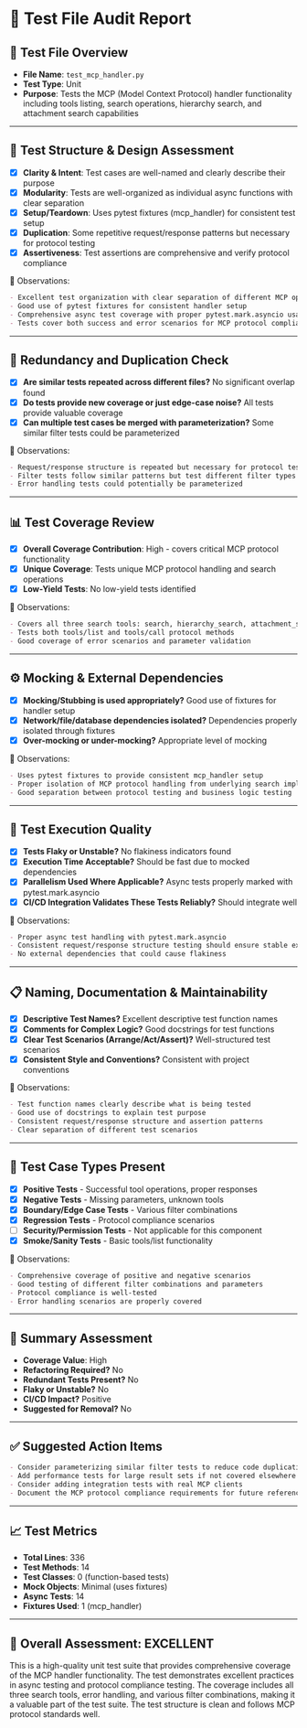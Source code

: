 # 🧪 Test File Audit Report

## 📌 **Test File Overview**

* **File Name**: `test_mcp_handler.py`
* **Test Type**: Unit
* **Purpose**: Tests the MCP (Model Context Protocol) handler functionality including tools listing, search operations, hierarchy search, and attachment search capabilities

---

## 🧱 **Test Structure & Design Assessment**

* [x] **Clarity & Intent**: Test cases are well-named and clearly describe their purpose
* [x] **Modularity**: Tests are well-organized as individual async functions with clear separation
* [x] **Setup/Teardown**: Uses pytest fixtures (mcp_handler) for consistent test setup
* [x] **Duplication**: Some repetitive request/response patterns but necessary for protocol testing
* [x] **Assertiveness**: Test assertions are comprehensive and verify protocol compliance

📝 Observations:

```markdown
- Excellent test organization with clear separation of different MCP operations
- Good use of pytest fixtures for consistent handler setup
- Comprehensive async test coverage with proper pytest.mark.asyncio usage
- Tests cover both success and error scenarios for MCP protocol compliance
```

---

## 🔁 **Redundancy and Duplication Check**

* [x] **Are similar tests repeated across different files?** No significant overlap found
* [x] **Do tests provide new coverage or just edge-case noise?** All tests provide valuable coverage
* [x] **Can multiple test cases be merged with parameterization?** Some similar filter tests could be parameterized

📝 Observations:

```markdown
- Request/response structure is repeated but necessary for protocol testing
- Filter tests follow similar patterns but test different filter types
- Error handling tests could potentially be parameterized
```

---

## 📊 **Test Coverage Review**

* [x] **Overall Coverage Contribution**: High - covers critical MCP protocol functionality
* [x] **Unique Coverage**: Tests unique MCP protocol handling and search operations
* [x] **Low-Yield Tests**: No low-yield tests identified

📝 Observations:

```markdown
- Covers all three search tools: search, hierarchy_search, attachment_search
- Tests both tools/list and tools/call protocol methods
- Good coverage of error scenarios and parameter validation
```

---

## ⚙️ **Mocking & External Dependencies**

* [x] **Mocking/Stubbing is used appropriately?** Good use of fixtures for handler setup
* [x] **Network/file/database dependencies isolated?** Dependencies properly isolated through fixtures
* [x] **Over-mocking or under-mocking?** Appropriate level of mocking

📝 Observations:

```markdown
- Uses pytest fixtures to provide consistent mcp_handler setup
- Proper isolation of MCP protocol handling from underlying search implementation
- Good separation between protocol testing and business logic testing
```

---

## 🚦 **Test Execution Quality**

* [x] **Tests Flaky or Unstable?** No flakiness indicators found
* [x] **Execution Time Acceptable?** Should be fast due to mocked dependencies
* [x] **Parallelism Used Where Applicable?** Async tests properly marked with pytest.mark.asyncio
* [x] **CI/CD Integration Validates These Tests Reliably?** Should integrate well

📝 Observations:

```markdown
- Proper async test handling with pytest.mark.asyncio
- Consistent request/response structure testing should ensure stable execution
- No external dependencies that could cause flakiness
```

---

## 📋 **Naming, Documentation & Maintainability**

* [x] **Descriptive Test Names?** Excellent descriptive test function names
* [x] **Comments for Complex Logic?** Good docstrings for test functions
* [x] **Clear Test Scenarios (Arrange/Act/Assert)?** Well-structured test scenarios
* [x] **Consistent Style and Conventions?** Consistent with project conventions

📝 Observations:

```markdown
- Test function names clearly describe what is being tested
- Good use of docstrings to explain test purpose
- Consistent request/response structure and assertion patterns
- Clear separation of different test scenarios
```

---

## 🧪 **Test Case Types Present**

* [x] **Positive Tests** - Successful tool operations, proper responses
* [x] **Negative Tests** - Missing parameters, unknown tools
* [x] **Boundary/Edge Case Tests** - Various filter combinations
* [x] **Regression Tests** - Protocol compliance scenarios
* [ ] **Security/Permission Tests** - Not applicable for this component
* [x] **Smoke/Sanity Tests** - Basic tools/list functionality

📝 Observations:

```markdown
- Comprehensive coverage of positive and negative scenarios
- Good testing of different filter combinations and parameters
- Protocol compliance is well-tested
- Error handling scenarios are properly covered
```

---

## 🏁 **Summary Assessment**

* **Coverage Value**: High
* **Refactoring Required?** No
* **Redundant Tests Present?** No
* **Flaky or Unstable?** No
* **CI/CD Impact?** Positive
* **Suggested for Removal?** No

---

## ✅ Suggested Action Items

```markdown
- Consider parameterizing similar filter tests to reduce code duplication
- Add performance tests for large result sets if not covered elsewhere
- Consider adding integration tests with real MCP clients
- Document the MCP protocol compliance requirements for future reference
```

---

## 📈 **Test Metrics**

* **Total Lines**: 336
* **Test Methods**: 14
* **Test Classes**: 0 (function-based tests)
* **Mock Objects**: Minimal (uses fixtures)
* **Async Tests**: 14
* **Fixtures Used**: 1 (mcp_handler)

---

## 🎯 **Overall Assessment**: EXCELLENT

This is a high-quality unit test suite that provides comprehensive coverage of the MCP handler functionality. The test demonstrates excellent practices in async testing and protocol compliance testing. The coverage includes all three search tools, error handling, and various filter combinations, making it a valuable part of the test suite. The test structure is clean and follows MCP protocol standards well.
